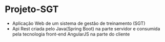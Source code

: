 # Projeto-SGT
- Aplicação Web de um sistema de gestão de treinamento (SGT)
- Api Rest criada pelo Java(Spring Boot) na parte servidor e consumida pela tecnologia front-end AngularJS na parte do cliente
